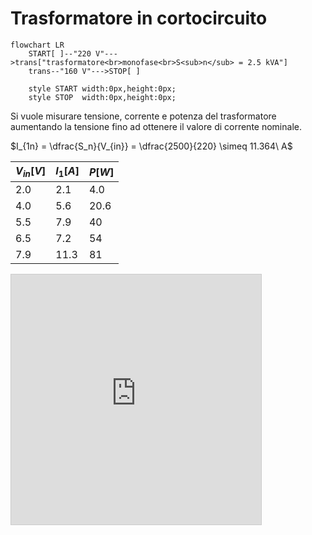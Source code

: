# Trasformatore in cortocircuito  

```mermaid
flowchart LR
    START[ ]--"220 V"--->trans["trasformatore<br>monofase<br>S<sub>n</sub> = 2.5 kVA"]
    trans--"160 V"--->STOP[ ]

    style START width:0px,height:0px;
    style STOP  width:0px,height:0px;
```

Si vuole misurare tensione, corrente e potenza del trasformatore aumentando la tensione fino ad ottenere il valore di corrente nominale.  

$I_{1n} = \dfrac{S_n}{V_{in}} = \dfrac{2500}{220} \simeq 11.364\ A$  

| $V_{in}[V]$ | $I_1[A]$ | $P[W]$ |
| ----------- | -------- | ------ |
| 2.0         | 2.1      | 4.0    |
| 4.0         | 5.6      | 20.6   |
| 5.5         | 7.9      | 40     |
| 6.5         | 7.2      | 54     |
| 7.9         | 11.3     | 81     |


<iframe src="https://www.desmos.com/calculator/d4qwbzgeoy?embed" width="400" height="400" style="border: 1px solid #ccc" frameborder=0></iframe>
